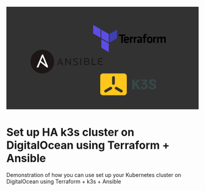 ![ansible_terraform_k3s](./assets/ansible_terraform_k3s.png)

# Set up HA k3s cluster on DigitalOcean using Terraform + Ansible
Demonstration of how you can use set up your Kubernetes cluster on DigitalOcean using Terraform + k3s + Ansible

